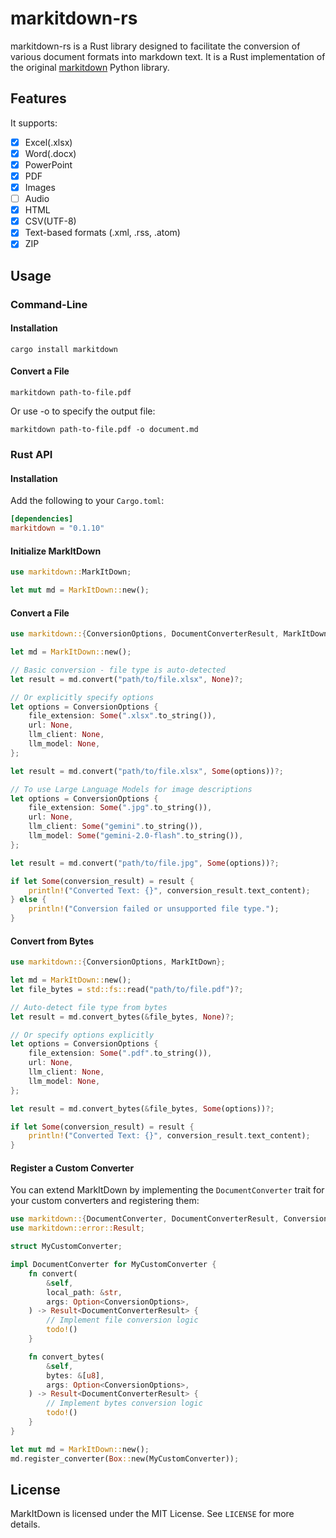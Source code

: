 # markitdown-rs

markitdown-rs is a Rust library designed to facilitate the conversion of various document formats into markdown text. It is a Rust implementation of the original [markitdown](https://github.com/microsoft/markitdown) Python library.

## Features

It supports:

- [x] Excel(.xlsx)
- [x] Word(.docx)
- [x] PowerPoint
- [x] PDF
- [x] Images
- [ ] Audio
- [x] HTML
- [x] CSV(UTF-8)
- [x] Text-based formats (.xml, .rss, .atom)
- [x] ZIP

## Usage

### Command-Line

#### Installation

```
cargo install markitdown
```

#### Convert a File

```
markitdown path-to-file.pdf
```

Or use -o to specify the output file:

```
markitdown path-to-file.pdf -o document.md
```

### Rust API

#### Installation

Add the following to your `Cargo.toml`:

```toml
[dependencies]
markitdown = "0.1.10"
```

#### Initialize MarkItDown

```rust
use markitdown::MarkItDown;

let mut md = MarkItDown::new();
```

#### Convert a File

```rust
use markitdown::{ConversionOptions, DocumentConverterResult, MarkItDown};

let md = MarkItDown::new();

// Basic conversion - file type is auto-detected
let result = md.convert("path/to/file.xlsx", None)?;

// Or explicitly specify options
let options = ConversionOptions {
    file_extension: Some(".xlsx".to_string()),
    url: None,
    llm_client: None,
    llm_model: None,
};

let result = md.convert("path/to/file.xlsx", Some(options))?;

// To use Large Language Models for image descriptions
let options = ConversionOptions {
    file_extension: Some(".jpg".to_string()),
    url: None,
    llm_client: Some("gemini".to_string()),
    llm_model: Some("gemini-2.0-flash".to_string()),
};

let result = md.convert("path/to/file.jpg", Some(options))?;

if let Some(conversion_result) = result {
    println!("Converted Text: {}", conversion_result.text_content);
} else {
    println!("Conversion failed or unsupported file type.");
}
```

#### Convert from Bytes

```rust
use markitdown::{ConversionOptions, MarkItDown};

let md = MarkItDown::new();
let file_bytes = std::fs::read("path/to/file.pdf")?;

// Auto-detect file type from bytes
let result = md.convert_bytes(&file_bytes, None)?;

// Or specify options explicitly
let options = ConversionOptions {
    file_extension: Some(".pdf".to_string()),
    url: None,
    llm_client: None,
    llm_model: None,
};

let result = md.convert_bytes(&file_bytes, Some(options))?;

if let Some(conversion_result) = result {
    println!("Converted Text: {}", conversion_result.text_content);
}
```

#### Register a Custom Converter

You can extend MarkItDown by implementing the `DocumentConverter` trait for your custom converters and registering them:

```rust
use markitdown::{DocumentConverter, DocumentConverterResult, ConversionOptions, MarkItDown};
use markitdown::error::Result;

struct MyCustomConverter;

impl DocumentConverter for MyCustomConverter {
    fn convert(
        &self,
        local_path: &str,
        args: Option<ConversionOptions>,
    ) -> Result<DocumentConverterResult> {
        // Implement file conversion logic
        todo!()
    }

    fn convert_bytes(
        &self,
        bytes: &[u8],
        args: Option<ConversionOptions>,
    ) -> Result<DocumentConverterResult> {
        // Implement bytes conversion logic
        todo!()
    }
}

let mut md = MarkItDown::new();
md.register_converter(Box::new(MyCustomConverter));
```

## License

MarkItDown is licensed under the MIT License. See `LICENSE` for more details.
